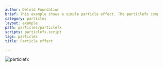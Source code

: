 ```yaml
---
author: Defold Foundation
brief: This example shows a simple particle effect. The particlefx component has all the values at default, except the image and animation used.
category: particles
layout: example
path: particles/particlefx
scripts: particlefx.script
tags: particles
title: Particle effect

---
```


![particlefx](particlefx.jpg)